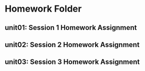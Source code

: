 # Homework Folder

## unit01: Session 1 Homework Assignment
## unit02: Session 2 Homework Assignment
## unit03: Session 3 Homework Assignment
